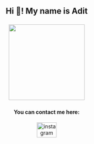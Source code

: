 <h2 align="center">Hi 👋! My name is Adit</h2>

###

<div align="center">
  <img height="200" src="https://media.giphy.com/media/MuHRBuj8u9JGJdtZHI/giphy.gif"  />
</div>

###

<div align="center">
  <h4 align="center">You can contact me  here:</h4>
  <a href="https://www.instagram.com/aditsetiawan_24/" target="_blank">
    <img src="https://raw.githubusercontent.com/maurodesouza/profile-readme-generator/master/src/assets/icons/social/instagram/default.svg" width="52" height="40" alt="instagram logo"  />
  </a>
</div>

###
